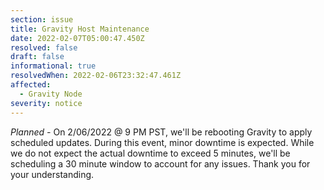 ```yaml
---
section: issue
title: Gravity Host Maintenance
date: 2022-02-07T05:00:47.450Z
resolved: false
draft: false
informational: true
resolvedWhen: 2022-02-06T23:32:47.461Z
affected:
  - Gravity Node
severity: notice
---
```

*Planned -*  On 2/06/2022 @ 9 PM PST, we'll be rebooting Gravity to apply scheduled updates. During this event, minor downtime is expected. While we do not expect the actual downtime to exceed 5 minutes, we'll be scheduling a 30 minute window to account for any issues. Thank you for your understanding.